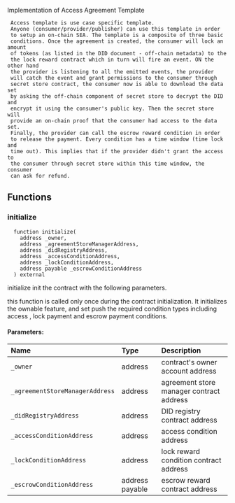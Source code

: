 
Implementation of Access Agreement Template

     Access template is use case specific template.
     Anyone (consumer/provider/publisher) can use this template in order
     to setup an on-chain SEA. The template is a composite of three basic
     conditions. Once the agreement is created, the consumer will lock an amount
     of tokens (as listed in the DID document - off-chain metadata) to the 
     the lock reward contract which in turn will fire an event. ON the other hand 
     the provider is listening to all the emitted events, the provider 
     will catch the event and grant permissions to the consumer through 
     secret store contract, the consumer now is able to download the data set
     by asking the off-chain component of secret store to decrypt the DID and 
     encrypt it using the consumer's public key. Then the secret store will 
     provide an on-chain proof that the consumer had access to the data set.
     Finally, the provider can call the escrow reward condition in order 
     to release the payment. Every condition has a time window (time lock and 
     time out). This implies that if the provider didn't grant the access to 
     the consumer through secret store within this time window, the consumer 
     can ask for refund.

## Functions
### initialize
```solidity
  function initialize(
    address _owner,
    address _agreementStoreManagerAddress,
    address _didRegistryAddress,
    address _accessConditionAddress,
    address _lockConditionAddress,
    address payable _escrowConditionAddress
  ) external
```
initialize init the 
      contract with the following parameters.

this function is called only once during the contract
      initialization. It initializes the ownable feature, and 
      set push the required condition types including 
      access , lock payment and escrow payment conditions.

#### Parameters:
| Name | Type | Description                                                          |
| :--- | :--- | :------------------------------------------------------------------- |
|`_owner` | address | contract's owner account address
|`_agreementStoreManagerAddress` | address | agreement store manager contract address
|`_didRegistryAddress` | address | DID registry contract address
|`_accessConditionAddress` | address | access condition address
|`_lockConditionAddress` | address | lock reward condition contract address
|`_escrowConditionAddress` | address payable | escrow reward contract address

